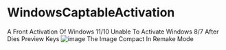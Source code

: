 # WindowsCaptableActivation
A Front Activation Of Windows 11/10 Unable To Activate Windows 8/7 After Dies Preview Keys
![image](https://github.com/WhyNotisa/WindowsCaptableActivation/assets/140239103/57d158c4-273e-40f8-83f8-dd60bd64900f)
The Image Compact In Remake Mode
